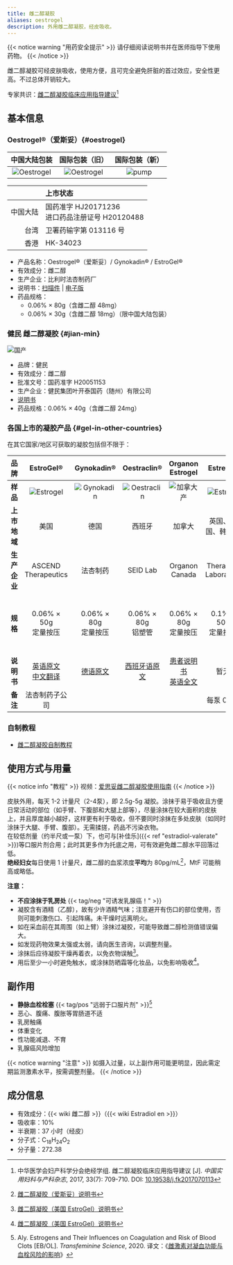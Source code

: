```yaml
---
title: 雌二醇凝胶
aliases: oestrogel
description: 外用雌二醇凝胶，经皮吸收。
---
```


{{< notice warning "用药安全提示" >}}
请仔细阅读说明书并在医师指导下使用药物。
{{< /notice >}}

雌二醇凝胶可经皮肤吸收，使用方便，且可完全避免肝脏的首过效应，安全性更高。不过总体开销较大。

专家共识：[雌二醇凝胶临床应用指导建议](http://medi-guide.meditool.cn/ymtpdf/E60E60E5-CF7F-0A27-75B3-BE7B935D762D.pdf)[^4]

## 基本信息

### Oestrogel&reg;（爱斯妥）{#oestrogel}

|                     中国大陆包装                     |                      国际包装（旧）                       | 国际包装（新） |
| :----------------------------------------------: | :-------------------------------------------------: | :-: |
| ![Oestrogel](/images/medicine/gel/oestrogel.jpg) | ![Oestrogel](/images/medicine/gel/oestrogel-fr.jpg) | ![pump](/images/medicine/gel/oestrogel-tw-pump.jpg) |

| | 上市状态 |
|--:|:--|
| 中国大陆 | 国药准字 HJ20171236<br>进口药品注册证号 H20120488 |
| 台湾 | 卫署药输字第 013116 号 |
| 香港 | HK-34023 |

- 产品名称：Oestrogel&reg;（爱斯妥）/ Gynokadin&reg; / EstroGel&reg;
- 有效成分：雌二醇
- 生产企业：比利时法杏制药厂
- 说明书：[扫描件](/images/medicine/gel/estradiol-gel.jpg) | [电子版](https://tfsci.mtf.wiki/misc/oestrogel/)
- 药品规格：
  + 0.06% &times; 80g（含雌二醇 48mg）
  + 0.06% &times; 30g（含雌二醇 18mg）（限中国大陆包装）

### 健民 雌二醇凝胶 {#jian-min}

![国产](/images/medicine/gel/ningjiao.jpg)

- 品牌：健民
- 有效成分：雌二醇
- 批准文号：国药准字 H20051153
- 生产企业：健民集团叶开泰国药（随州）有限公司
- [说明书](/images/medicine/gel/jianmin_gel_instructions.jpg)
- 药品规格：0.06% &times; 40g（含雌二醇 24mg）

### 各国上市的凝胶产品 {#gel-in-other-countries}

在其它国家/地区可获取的凝胶包括但不限于：

| **品牌** | EstroGel&reg; | Gynokadin&reg; | Oestraclin&reg; | Organon Estrogel | Estreva&reg; | Sandrena&reg; |
|:-:|:-:|:-:|:-:|:-:|:-:|:-:|
| **样品** | ![Estrogel](/images/medicine/gel/estrogel-us-a.jpg) | ![Gynokadin](/images/medicine/gel/gynokadin-de.jpg) | ![Oestraclin](/images/medicine/gel/oestraclin-es.jpg) | ![加拿大产](/images/medicine/gel/Estrogel-Estradiol-upscaled.jpg) | ![Estreva](/images/medicine/gel/estreva-kr.jpg) | ![Sandrena](/images/medicine/gel/sandrena-uk-1mg.png) |
| **上市地域** | 美国 | 德国 | 西班牙 | 加拿大 | 英国、法国、韩国等 | 欧盟、英国、日本等 |
| **生产企业** | ASCEND Therapeutics | 法杏制药 | SEID Lab | Organon Canada | Theramex Laboratory | Orion Pharma |
| **规格** | 0.06% &times; 50g<br>定量按压 | 0.06% &times; 80g<br>定量按压 | 0.06% &times; 80g<br>铝塑管 | 0.06% &times; 80g<br>定量按压 | 0.1% &times; 50g<br>定量按压 | 0.1% &times; 0.5/1 g<br>每份独立包装<br>每盒 28/91 袋 |
| **说明书** | [英语原文](https://www.accessdata.fda.gov/drugsatfda_docs/label/2023/021166s018lbl.pdf)<br>[中文翻译](https://tfsci.mtf.wiki/misc/estrogel-us/) | [德语原文](https://service.besins-healthcare.de/gynokadin/fi/gynokadin-dosiergel-fachinformation-besins-healthcare.pdf) | [西班牙语原文](https://cima.aemps.es/cima/pdfs/es/p/59577/Prospecto_59577.html.pdf) | [患者说明书](/images/medicine/gel/ESTROGEL-CI_E.pdf)<br>[英语全文](https://pdf.hres.ca/dpd_pm/00072270.PDF) | 暂无 | [意大利语原文](https://www.orionpharma.it/siteassets/pdfs/foglio-illustrativo/sandrena---foglio-illustrativo.pdf) |
| **备注** | 法杏制药子公司 | | | | 每泵 0.5 g | |

### 自制教程

- [雌二醇凝胶自制教程](https://github.com/lydlid/estrogel-diy-guide-zh_CN)

## 使用方式与用量

{{< notice info "教程" >}}
视频：[爱思妥雌二醇凝胶使用指南](https://www.bilibili.com/video/BV1eq4y1U71L)
{{< /notice >}}

皮肤外用，每天 1-2 计量尺（2-4泵），即 2.5g-5g 凝胶。涂抹于易于吸收且方便日常活动的部位（如手臂、下腹部和大腿上部等），尽量涂抹在较大面积的皮肤上，并且厚度越小越好，这样更有利于吸收，但不要同时涂抹在多处皮肤（如同时涂抹于大腿、手臂、腹部）。无需揉搓，药品不污染衣物。  
在较低剂量（约半尺或一泵）下，也可与[补佳乐]({{< ref "estradiol-valerate" >}})等口服片剂合用；此时其更多作为托底之用，可有效避免雌二醇水平回落过低。  
**绝经妇女**每日使用 1 计量尺，雌二醇的血浆浓度**平均**为 80pg/mL[^1]，MtF 可能稍高或略低。

**注意：**

- **不应涂抹于乳房处** {{< tag/neg "可诱发乳腺癌！" >}}
- 凝胶含有酒精（乙醇），故有少许酒精气味；注意避开有伤口的部位使用，否则可能刺激伤口、引起阵痛。未干燥时远离明火。
- 如在采血前在其周围（如上臂）涂抹过凝胶，可能导致雌二醇检测值错误偏大。
- 如发现药物效果太强或太弱，请向医生咨询，以调整剂量。
- 涂抹后应待凝胶干燥再着衣，以免衣物误触[^2]。
- 用后至少一小时避免触水，或涂抹防晒霜等化妆品，以免影响吸收[^2]。

## 副作用

- **静脉血栓栓塞** {{< tag/pos "远弱于口服片剂" >}}[^3]
- 恶心、腹痛、腹胀等胃肠道不适
- 乳房触痛
- 体重变化
- 性功能减退、不育
- 乳腺癌风险增加

{{< notice warning "注意" >}}
如摄入过量，以上副作用可能更明显，因此需定期监测激素水平，按需调整剂量。
{{< /notice >}}

## 成分信息

- 有效成分：{{< wiki 雌二醇 >}}（{{< wiki Estradiol en >}}）
- 吸收率：10%
- 半衰期：37 小时（经皮）
- 分子式：C<sub>18</sub>H<sub>24</sub>O<sub>2</sub>
- 分子量：272.38

[^1]: [雌二醇凝胶（爱斯妥）说明书](https://tfsci.mtf.wiki/misc/oestrogel/)
[^2]: [雌二醇凝胶（美国 EstroGel）说明书](https://tfsci.mtf.wiki/misc/estrogel-us/)
[^3]: Aly. Estrogens and Their Influences on Coagulation and Risk of Blood Clots [EB/OL]. *Transfeminine Science*, 2020. 译文：《[雌激素对凝血功能与血栓风险的影响](https://tfsci.mtf.wiki/articles/estrogens-blood-clots/)》
[^4]: 中华医学会妇产科学分会绝经学组. 雌二醇凝胶临床应用指导建议 [J]. *中国实用妇科与产科杂志*, 2017, 33(7): 709-710. DOI: [10.19538/j.fk2017070113](https://doi.org/10.19538/j.fk2017070113)
